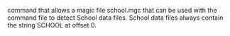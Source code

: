 command that allows  a magic file school.mgc that can be used with the command file to detect School data files. School data files always contain the string SCHOOL at offset 0.